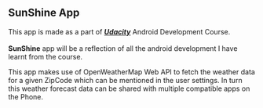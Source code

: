 <h2> SunShine App </h2>

<p> This app is made as a part of <a href="https://www.udacity.com/course/developing-android-apps--ud853"><b><em>Udacity</em></b></a> Android Development Course. <br><br><b>SunShine</b> app will be a reflection of all the android development I have learnt from the course.</p>

<p> This app makes use of OpenWeatherMap Web API to fetch the weather data for a given ZipCode which can be mentioned in the user settings. In turn this weather forecast data can be shared with multiple compatible apps on the Phone. </p>
